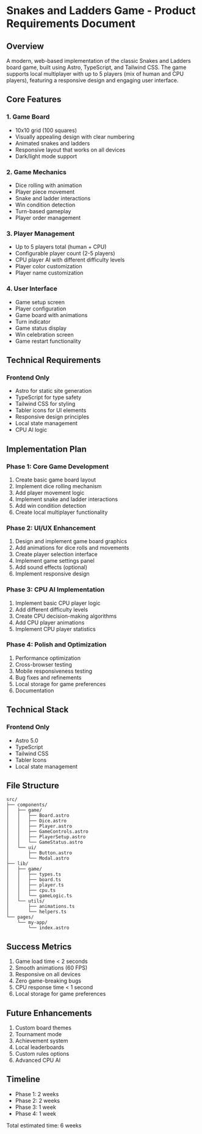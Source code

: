 # Snakes and Ladders Game - Product Requirements Document

## Overview
A modern, web-based implementation of the classic Snakes and Ladders board game, built using Astro, TypeScript, and Tailwind CSS. The game supports local multiplayer with up to 5 players (mix of human and CPU players), featuring a responsive design and engaging user interface.

## Core Features

### 1. Game Board
- 10x10 grid (100 squares)
- Visually appealing design with clear numbering
- Animated snakes and ladders
- Responsive layout that works on all devices
- Dark/light mode support

### 2. Game Mechanics
- Dice rolling with animation
- Player piece movement
- Snake and ladder interactions
- Win condition detection
- Turn-based gameplay
- Player order management

### 3. Player Management
- Up to 5 players total (human + CPU)
- Configurable player count (2-5 players)
- CPU player AI with different difficulty levels
- Player color customization
- Player name customization

### 4. User Interface
- Game setup screen
- Player configuration
- Game board with animations
- Turn indicator
- Game status display
- Win celebration screen
- Game restart functionality

## Technical Requirements

### Frontend Only
- Astro for static site generation
- TypeScript for type safety
- Tailwind CSS for styling
- Tabler icons for UI elements
- Responsive design principles
- Local state management
- CPU AI logic

## Implementation Plan

### Phase 1: Core Game Development
1. Create basic game board layout
2. Implement dice rolling mechanism
3. Add player movement logic
4. Implement snake and ladder interactions
5. Add win condition detection
6. Create local multiplayer functionality

### Phase 2: UI/UX Enhancement
1. Design and implement game board graphics
2. Add animations for dice rolls and movements
3. Create player selection interface
4. Implement game settings panel
5. Add sound effects (optional)
6. Implement responsive design

### Phase 3: CPU AI Implementation
1. Implement basic CPU player logic
2. Add different difficulty levels
3. Create CPU decision-making algorithms
4. Add CPU player animations
5. Implement CPU player statistics

### Phase 4: Polish and Optimization
1. Performance optimization
2. Cross-browser testing
3. Mobile responsiveness testing
4. Bug fixes and refinements
5. Local storage for game preferences
6. Documentation

## Technical Stack

### Frontend Only
- Astro 5.0
- TypeScript
- Tailwind CSS
- Tabler Icons
- Local state management

## File Structure
```
src/
├── components/
│   ├── game/
│   │   ├── Board.astro
│   │   ├── Dice.astro
│   │   ├── Player.astro
│   │   ├── GameControls.astro
│   │   ├── PlayerSetup.astro
│   │   └── GameStatus.astro
│   └── ui/
│       ├── Button.astro
│       └── Modal.astro
├── lib/
│   ├── game/
│   │   ├── types.ts
│   │   ├── board.ts
│   │   ├── player.ts
│   │   ├── cpu.ts
│   │   └── gameLogic.ts
│   └── utils/
│       ├── animations.ts
│       └── helpers.ts
└── pages/
    └── my-app/
        └── index.astro
```

## Success Metrics
1. Game load time < 2 seconds
2. Smooth animations (60 FPS)
3. Responsive on all devices
4. Zero game-breaking bugs
5. CPU response time < 1 second
6. Local storage for game preferences

## Future Enhancements
1. Custom board themes
2. Tournament mode
3. Achievement system
4. Local leaderboards
5. Custom rules options
6. Advanced CPU AI

## Timeline
- Phase 1: 2 weeks
- Phase 2: 2 weeks
- Phase 3: 1 week
- Phase 4: 1 week

Total estimated time: 6 weeks 